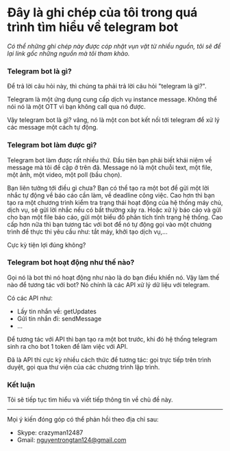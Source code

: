Đây là ghi chép của tôi trong quá trình tìm hiểu về telegram bot
====

*Có thể những ghi chép này được cóp nhặt vụn vặt từ nhiều nguồn, tôi sẽ để lại link gốc những nguồn mà tôi tham khảo.*

### Telegram bot là gì?

Để trả lời câu hỏi này, thì chúng ta phải trả lời câu hỏi "telegram là gì?".

Telegram là một ứng dụng cung cấp dịch vụ instance message. Không thể nói nó là một OTT vì bạn không call qua nó được. 

Vậy telegram bot là gì? vâng, nó là một con bot kết nối tới telegram để xử lý các message một cách tự động.

### Telegram bot làm được gì?

Telegram bot làm được rất nhiều thứ. Đầu tiên bạn phải biết khái niệm về message mà tôi đề cập ở trên đã. Message nó là một chuỗi text, một file, một ảnh, một video, một poll (bầu chọn).

Bạn liên tưởng tới điều gì chưa? Bạn có thể tạo ra một bot để gửi một lời nhắc tự động về báo cáo cần làm, về deadline công việc. Cao hơn thì bạn tạo ra một chương trình 
kiểm tra trạng thái hoạt động của hệ thống máy chủ, dịch vụ, sẽ gửi lời nhắc nếu có bất thường xảy ra. Hoặc xử lý báo cáo và gửi cho bạn một file báo cáo, gửi một biểu đồ 
phân tích tình trạng hệ thống. Cao cấp hơn nữa thì bạn tương tác với bot để nó tự động gọi vào một chương trình để thực thi yêu cầu như: tắt máy, khởi tạo dịch vụ,...

Cực kỳ tiện lợi đúng không?

### Telegram bot hoạt động như thế nào?

Gọi nó là bot thì nó hoạt động như nào là do bạn điều khiển nó. Vậy làm thế nào để tương tác với bot? Nó chính là các API xử lý dữ liệu với telegram. 

Có các API như:

- Lấy tin nhắn về: getUpdates
- Gửi tin nhắn đi: sendMessage
- ...

Để tương tác với API thì bạn tạo ra một bot trước, khi đó hệ thống telegram sinh ra cho bot 1 token để làm việc với API.

Đã là API thì cực kỳ nhiều cách thức để tương tác: gọi trực tiếp trên trình duyệt, gọi qua thư viện của các chương trình lập trình.

### Kết luận

Tôi sẽ tiếp tục tìm hiểu và viết tiếp thông tin về chủ đề này.

----
Mọi ý kiến đóng góp có thể phản hồi theo địa chỉ sau:
- Skype: crazyman12487
- Gmail: nguyentrongtan124@gmail.com
